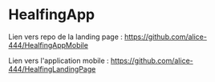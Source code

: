 # HealfingApp


Lien vers repo de la landing page : https://github.com/alice-444/HealfingAppMobile

Lien vers l'application mobile : https://github.com/alice-444/HealfingLandingPage
